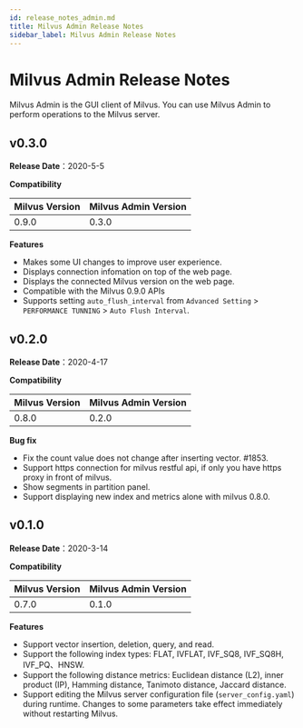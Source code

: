 ```yaml
---
id: release_notes_admin.md
title: Milvus Admin Release Notes
sidebar_label: Milvus Admin Release Notes
---
```


# Milvus Admin Release Notes

Milvus Admin is the GUI client of Milvus. You can use Milvus Admin to perform operations to the Milvus server.

## v0.3.0

<b>Release Date</b>：2020-5-5

<b>Compatibility</b>

| Milvus Version | Milvus Admin Version  |
| ---------------| -----------------|
| 0.9.0          | 0.3.0           |

<b>Features</b>

- Makes some UI changes to improve user experience.
- Displays connection infomation on top of the web page.
- Displays the connected Milvus version on the web page.
- Compatible with the Milvus 0.9.0 APIs
- Supports setting `auto_flush_interval` from `Advanced Setting` > `PERFORMANCE TUNNING` > `Auto Flush Interval`.

## v0.2.0

<b>Release Date</b>：2020-4-17

<b>Compatibility</b>

| Milvus Version | Milvus Admin Version  |
| ---------------| -----------------|
| 0.8.0          | 0.2.0           |

<b>Bug fix</b>

- Fix the count value does not change after inserting vector. #1853.
- Support https connection for milvus restful api, if only you have https proxy in front of milvus.
- Show segments in partition panel.
- Support displaying new index and metrics alone with milvus 0.8.0.

## v0.1.0

<b>Release Date</b>：2020-3-14

<b>Compatibility</b>

| Milvus Version    | Milvus Admin Version  |
| ---------------| -----------------|
| 0.7.0          | 0.1.0           |

<b>Features</b>

- Support vector insertion, deletion, query, and read.
- Support the following index types: FLAT, IVFLAT, IVF_SQ8, IVF_SQ8H, IVF_PQ、HNSW.
- Support the following distance metrics: Euclidean distance (L2), inner product (IP), Hamming distance, Tanimoto distance, Jaccard distance.
- Support editing the Milvus server configuration file (`server_config.yaml`) during runtime. Changes to some parameters take effect immediately without restarting Milvus.
